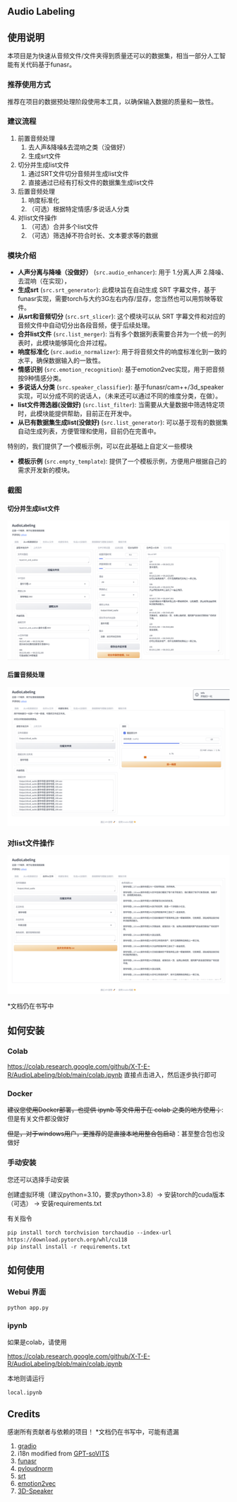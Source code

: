 ## Audio Labeling

## 使用说明
本项目是为快速从音频文件/文件夹得到质量还可以的数据集，相当一部分人工智能有关代码基于funasr。

### 推荐使用方式
推荐在项目的数据预处理阶段使用本工具，以确保输入数据的质量和一致性。

### 建议流程

1. 前置音频处理
   1. 去人声&降噪&去混响之类（没做好）
   2. 生成srt文件
2. 切分并生成list文件
   1. 通过SRT文件切分音频并生成list文件
   2. 直接通过已经有打标文件的数据集生成list文件
3. 后置音频处理
   1. 响度标准化
   2. （可选）根据特定情感/多说话人分类
4. 对list文件操作
   1. （可选）合并多个list文件
   2. （可选）筛选掉不符合时长、文本要求等的数据

### 模块介绍

- **人声分离与降噪（没做好）** (`src.audio_enhancer`): 用于 1.分离人声 2.降噪、去混响（在实现），
- **生成srt** (`src.srt_generator`): 此模块旨在自动生成 SRT 字幕文件，基于funasr实现，需要torch与大约3G左右内存/显存，您当然也可以用剪映等软件。
- **从srt和音频切分** (`src.srt_slicer`): 这个模块可以从 SRT 字幕文件和对应的音频文件中自动切分出各段音频，便于后续处理。
- **合并list文件** (`src.list_merger`): 当有多个数据列表需要合并为一个统一的列表时，此模块能够简化合并过程。
- **响度标准化** (`src.audio_normalizer`): 用于将音频文件的响度标准化到一致的水平，确保数据输入的一致性。
- **情感识别** (`src.emotion_recognition`): 基于emotion2vec实现，用于把音频按9种情感分类。
- **多说话人分类** (`src.speaker_classifier`): 基于funasr/cam++/3d_speaker实现，可以分成不同的说话人，（未来还可以通过不同的维度分类，在做）。
- **list文件筛选器(没做好)** (`src.list_filter`): 当需要从大量数据中筛选特定项时，此模块能提供帮助，目前正在开发中。
- **从已有数据集生成list(没做好)** (`src.list_generator`): 可以基于现有的数据集自动生成列表，方便管理和使用，目前仍在完善中。

特别的，我们提供了一个模板示例，可以在此基础上自定义一些模块

- **模板示例** (`src.empty_template`): 提供了一个模板示例，方便用户根据自己的需求开发新的模块。

### 截图

#### 切分并生成list文件

![image-20240402032542345](./assets/image-20240402032542345.png)

#### 后置音频处理

![image-20240402032421491](./assets/image-20240402032421491.png)

### 对list文件操作

![image-20240402032803436](./assets/image-20240402032803436.png)

*文档仍在书写中

## 如何安装

### Colab
https://colab.research.google.com/github/X-T-E-R/AudioLabeling/blob/main/colab.ipynb
直接点击进入，然后逐步执行即可
### Docker
~~建议您使用Docker部署，也提供 ipynb 等文件用于在 colab 之类的地方使用；~~: 但是有关文件都没做好

~~但是，对于windows用户，更推荐的是直接本地用整合包启动~~：甚至整合包也没做好
### 手动安装
您还可以选择手动安装

创建虚拟环境（建议python=3.10，要求python>3.8）-> 安装torch的cuda版本（可选） -> 安装requirements.txt

有关指令

``` 
pip install torch torchvision torchaudio --index-url https://download.pytorch.org/whl/cu118
pip install install -r requirements.txt
```

## 如何使用

### Webui 界面

```
python app.py
```

### ipynb

如果是colab，请使用

https://colab.research.google.com/github/X-T-E-R/AudioLabeling/blob/main/colab.ipynb

本地则请运行
```
local.ipynb
```




## Credits

感谢所有贡献者与依赖的项目！
*文档仍在书写中，可能有遗漏



1. [gradio](https://www.gradio.app/)
2. i18n modified from [GPT-soVITS](https://github.com/RVC-Boss/GPT-SoVITS)
3. [funasr](https://github.com/alibaba-damo-academy/FunASR)
4. [pyloudnorm](https://github.com/csteinmetz1/pyloudnorm)
5. [srt](https://github.com/cdown/srt)
6. [emotion2vec](https://github.com/ddlBoJack/emotion2vec)
7. [3D-Speaker](https://github.com/alibaba-damo-academy/3D-Speaker)
